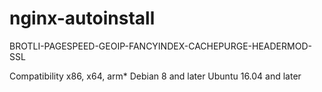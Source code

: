 # nginx-autoinstall
BROTLI-PAGESPEED-GEOIP-FANCYINDEX-CACHEPURGE-HEADERMOD-SSL

Compatibility
x86, x64, arm*
Debian 8 and later
Ubuntu 16.04 and later

